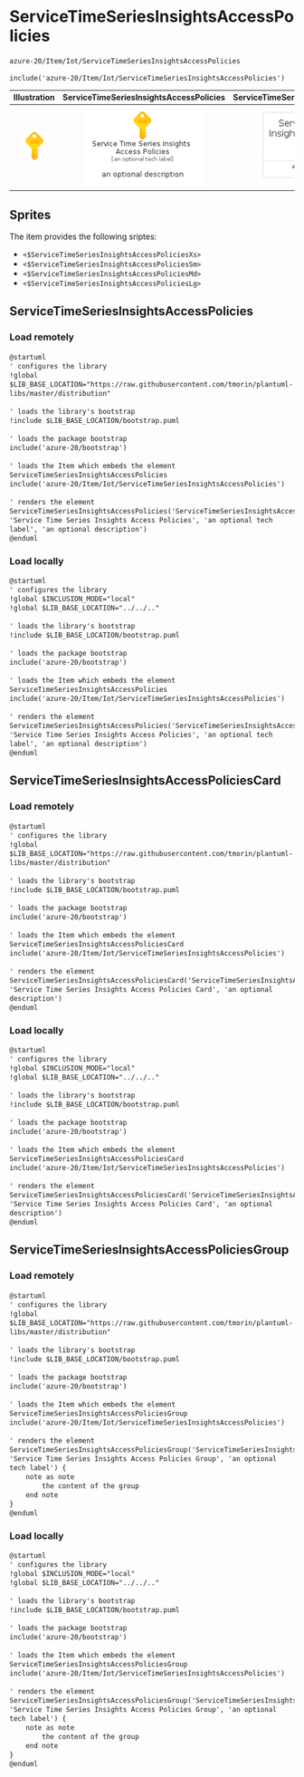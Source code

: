 # ServiceTimeSeriesInsightsAccessPolicies


```text
azure-20/Item/Iot/ServiceTimeSeriesInsightsAccessPolicies
```

```text
include('azure-20/Item/Iot/ServiceTimeSeriesInsightsAccessPolicies')
```



| Illustration | ServiceTimeSeriesInsightsAccessPolicies | ServiceTimeSeriesInsightsAccessPoliciesCard | ServiceTimeSeriesInsightsAccessPoliciesGroup |
| :---: | :---: | :---: | :---: |
| ![illustration for Illustration](../../../azure-20/Item/Iot/ServiceTimeSeriesInsightsAccessPolicies.png) | ![illustration for ServiceTimeSeriesInsightsAccessPolicies](../../../azure-20/Item/Iot/ServiceTimeSeriesInsightsAccessPolicies.Local.png) | ![illustration for ServiceTimeSeriesInsightsAccessPoliciesCard](../../../azure-20/Item/Iot/ServiceTimeSeriesInsightsAccessPoliciesCard.Local.png) | ![illustration for ServiceTimeSeriesInsightsAccessPoliciesGroup](../../../azure-20/Item/Iot/ServiceTimeSeriesInsightsAccessPoliciesGroup.Local.png) |



## Sprites
The item provides the following sriptes:

- `<$ServiceTimeSeriesInsightsAccessPoliciesXs>`
- `<$ServiceTimeSeriesInsightsAccessPoliciesSm>`
- `<$ServiceTimeSeriesInsightsAccessPoliciesMd>`
- `<$ServiceTimeSeriesInsightsAccessPoliciesLg>`





## ServiceTimeSeriesInsightsAccessPolicies

### Load remotely
```plantuml
@startuml
' configures the library
!global $LIB_BASE_LOCATION="https://raw.githubusercontent.com/tmorin/plantuml-libs/master/distribution"

' loads the library's bootstrap
!include $LIB_BASE_LOCATION/bootstrap.puml

' loads the package bootstrap
include('azure-20/bootstrap')

' loads the Item which embeds the element ServiceTimeSeriesInsightsAccessPolicies
include('azure-20/Item/Iot/ServiceTimeSeriesInsightsAccessPolicies')

' renders the element
ServiceTimeSeriesInsightsAccessPolicies('ServiceTimeSeriesInsightsAccessPolicies', 'Service Time Series Insights Access Policies', 'an optional tech label', 'an optional description')
@enduml
```

### Load locally
```plantuml
@startuml
' configures the library
!global $INCLUSION_MODE="local"
!global $LIB_BASE_LOCATION="../../.."

' loads the library's bootstrap
!include $LIB_BASE_LOCATION/bootstrap.puml

' loads the package bootstrap
include('azure-20/bootstrap')

' loads the Item which embeds the element ServiceTimeSeriesInsightsAccessPolicies
include('azure-20/Item/Iot/ServiceTimeSeriesInsightsAccessPolicies')

' renders the element
ServiceTimeSeriesInsightsAccessPolicies('ServiceTimeSeriesInsightsAccessPolicies', 'Service Time Series Insights Access Policies', 'an optional tech label', 'an optional description')
@enduml
```

## ServiceTimeSeriesInsightsAccessPoliciesCard

### Load remotely
```plantuml
@startuml
' configures the library
!global $LIB_BASE_LOCATION="https://raw.githubusercontent.com/tmorin/plantuml-libs/master/distribution"

' loads the library's bootstrap
!include $LIB_BASE_LOCATION/bootstrap.puml

' loads the package bootstrap
include('azure-20/bootstrap')

' loads the Item which embeds the element ServiceTimeSeriesInsightsAccessPoliciesCard
include('azure-20/Item/Iot/ServiceTimeSeriesInsightsAccessPolicies')

' renders the element
ServiceTimeSeriesInsightsAccessPoliciesCard('ServiceTimeSeriesInsightsAccessPoliciesCard', 'Service Time Series Insights Access Policies Card', 'an optional description')
@enduml
```

### Load locally
```plantuml
@startuml
' configures the library
!global $INCLUSION_MODE="local"
!global $LIB_BASE_LOCATION="../../.."

' loads the library's bootstrap
!include $LIB_BASE_LOCATION/bootstrap.puml

' loads the package bootstrap
include('azure-20/bootstrap')

' loads the Item which embeds the element ServiceTimeSeriesInsightsAccessPoliciesCard
include('azure-20/Item/Iot/ServiceTimeSeriesInsightsAccessPolicies')

' renders the element
ServiceTimeSeriesInsightsAccessPoliciesCard('ServiceTimeSeriesInsightsAccessPoliciesCard', 'Service Time Series Insights Access Policies Card', 'an optional description')
@enduml
```

## ServiceTimeSeriesInsightsAccessPoliciesGroup

### Load remotely
```plantuml
@startuml
' configures the library
!global $LIB_BASE_LOCATION="https://raw.githubusercontent.com/tmorin/plantuml-libs/master/distribution"

' loads the library's bootstrap
!include $LIB_BASE_LOCATION/bootstrap.puml

' loads the package bootstrap
include('azure-20/bootstrap')

' loads the Item which embeds the element ServiceTimeSeriesInsightsAccessPoliciesGroup
include('azure-20/Item/Iot/ServiceTimeSeriesInsightsAccessPolicies')

' renders the element
ServiceTimeSeriesInsightsAccessPoliciesGroup('ServiceTimeSeriesInsightsAccessPoliciesGroup', 'Service Time Series Insights Access Policies Group', 'an optional tech label') {
    note as note
        the content of the group
    end note
}
@enduml
```

### Load locally
```plantuml
@startuml
' configures the library
!global $INCLUSION_MODE="local"
!global $LIB_BASE_LOCATION="../../.."

' loads the library's bootstrap
!include $LIB_BASE_LOCATION/bootstrap.puml

' loads the package bootstrap
include('azure-20/bootstrap')

' loads the Item which embeds the element ServiceTimeSeriesInsightsAccessPoliciesGroup
include('azure-20/Item/Iot/ServiceTimeSeriesInsightsAccessPolicies')

' renders the element
ServiceTimeSeriesInsightsAccessPoliciesGroup('ServiceTimeSeriesInsightsAccessPoliciesGroup', 'Service Time Series Insights Access Policies Group', 'an optional tech label') {
    note as note
        the content of the group
    end note
}
@enduml
```

